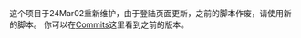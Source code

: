 这个项目于24Mar02重新维护，由于登陆页面更新，之前的脚本作废，请使用新的脚本。
你可以在[Commits](https://github.com/JuTemp/NjtechHomeConnect/commits/master/)这里看到之前的版本。
